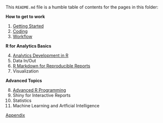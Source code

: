This `README.md` file is a humble table of contents for the pages in this folder:

**How to get to work**

1. [Getting Started](https://github.com/brandonpope/learningR/blob/master/documentation/Getting-Started.md)
2. [Coding](https://github.com/brandonpope/learningR/blob/master/documentation/Coding.md)
3. [Workflow](https://github.com/brandonpope/learningR/blob/master/documentation/Workflow.md)


**R for Analytics Basics**

4. [Analytics Development in R](https://github.com/brandonpope/learning-R-for-analytics/blob/master/documentation/analytics-development-in-R.md)
5. Data In/Out
6. [R Markdown for Reproducible Reports](https://github.com/brandonpope/learning-R-for-analytics/blob/master/documentation/R-Markdown-for-Reproducible-Reports.md)
7. Visualization


**Advanced Topics**

8. [Advanced R Programming](https://github.com/brandonpope/learning-R-for-analytics/blob/master/documentation/Advanced-R-Programming.md)
9. Shiny for Interactive Reports
10. Statistics
11. Machine Learning and Artficial Intelligence


[Appendix](https://github.com/brandonpope/learning-R-for-analytics/blob/master/documentation/Appendix.md)
